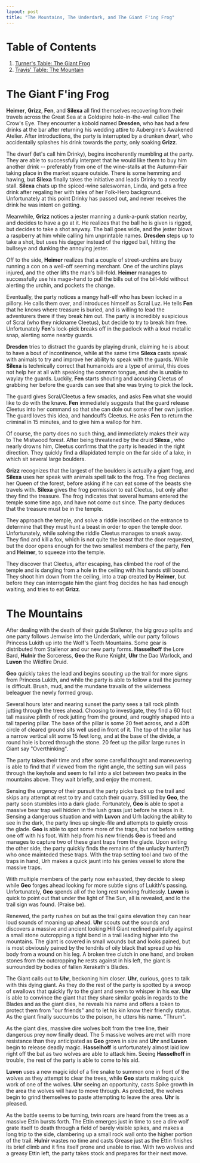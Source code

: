 ```yaml
---
layout: post
title: "The Mountains, The Underdark, and The Giant F'ing Frog"
---
```


# Table of Contents
1. [Turner's Table: The Giant Frog](#giant-frog)
2. [Travis' Table: The Mountain](#the-mountain)

# The Giant F'ing Frog <a name="giant-frog"></a>
**Heimer**, **Grizz**, **Fen**, and **Silexa** all find themselves recovering from their travels across the Great Sea at a Goldspire hole-in-the-wall called The Crow's Eye. They encounter a kobold named **Dresden**, who has had a few drinks at the bar after returning his wedding attire to Aubergine's Awakened Atelier. After introductions, the party is interrupted by a drunken dwarf, who accidentally splashes his drink towards the party, only soaking **Grizz**.

The dwarf (let's call him Drinky), begins incoherently mumbling at the party. They are able to successfully interpret that he would like them to buy him another drink -- preferably from one of the wine-stalls at the Autumn-Fair taking place in the market square outside. There is some hemming and hawing, but **Silexa**  finally takes the initiative and leads Drinky to a nearby stall. **Silexa**  chats up the spiced-wine saleswoman, Linda, and gets a free drink after regaling her with tales of her Folk-Hero background. Unfortunately at this point Drinky has passed out, and never receives the drink he was intent on getting.

Meanwhile, **Grizz** notices a jester manning a dunk-a-punk station nearby, and decides to have a go at it. He realizes that the ball he is given is rigged, but decides to take a shot anyway. The ball goes wide, and the jester blows a raspberry at him while calling him unprintable names. **Dresden** steps up to take a shot, but uses his dagger instead of the rigged ball, hitting the bullseye and dunking the annoying jester.

Off to the side, **Heimer** realizes that a couple of street-urchins are busy running a con on a well-off seeming merchant. One of the urchins plays injured, and the other lifts the man's bill-fold. **Heimer** manages to successfully use his mage-hand to pull the bills out of the bill-fold without alerting the urchin, and pockets the change.

Eventually, the party notices a mangy half-elf who has been locked in a pillory. He calls them over, and introduces himself as Scral Luz. He tells **Fen** that he knows where treasure is buried, and is willing to lead the adventurers there if they break him out. The party is incredibly suspicious of Scral (who they nickname Cleetus), but decide to try to break him free. Unfortunately **Fen**'s lock-pick breaks off in the padlock with a loud metallic snap, alerting some nearby guards.

**Dresden** tries to distract the guards by playing drunk, claiming he is about to have a bout of incontinence, while at the same time **Silexa**  casts speak with animals to try and improve her ability to speak with the guards. While **Silexa**  is technically correct that humanoids are a type of animal, this does not help her at all with speaking the common tongue, and she is unable to waylay the guards. Luckily, **Fen** starts shouting and accusing Cleetus of grabbing her before the guards can see that she was trying to pick the lock.

The guard gives Scral/Cleetus a few smacks, and asks **Fen** what she would like to do with the knave. **Fen** immediately suggests that the guard release Cleetus into her command so that she can dole out some of her own justice. The guard loves this idea, and handcuffs Cleetus. He asks **Fen** to return the criminal in 15 minutes, and to give him a wallop for him.

Of course, the party does no such thing, and immediately makes their way to The Mistwood forest. After being threatened by the druid **Silexa** , who nearly drowns him, Cleetus confirms that the party is headed in the right direction. They quickly find a dilapidated temple on the far side of a lake, in which sit several large boulders.

**Grizz** recognizes that the largest of the boulders is actually a giant frog, and **Silexa**  uses her speak with animals spell talk to the frog. The frog declares her Queen of the forest, before asking if he can eat some of the beasts she travels with. **Silexa**  gives the frog permission to eat Cleetus, but only after they find the treasure. The frog indicates that several humans entered the temple some time ago, and have not come out since. The party deduces that the treasure must be in the temple.

They approach the temple, and solve a riddle inscribed on the entrance to determine that they must hunt a beast in order to open the temple door. Unfortunately, while solving the riddle Cleetus manages to sneak away. They find and kill a fox, which is not quite the beast that the door requested, but the door opens enough for the two smallest members of the party, **Fen** and **Heimer**, to squeeze into the temple.

They discover that Cleetus, after escaping, has climbed the roof of the temple and is dangling from a hole in the ceiling with his hands still bound. They shoot him down from the ceiling, into a trap created by **Heimer**, but before they can interrogate him the giant frog decides he has had enough waiting, and tries to eat **Grizz**.

# The Mountains <a name="the-mountain"></a>
After dealing with the death of their guide Stallenor, the big group splits and one party follows Jemwise into the Underdark, while our party follows Princess Lukith up into the Wolf's Teeth Mountains. Some gear is distributed from Stallenor and our new party forms. **Hasselhoff** the Lore Bard, **Hulnir** the Sorceress, **Geo** the Rune Knight, **Uhr** the Dao Warlock, and **Luvon** the Wildfire Druid.

**Geo** quickly takes the lead and begins scouting up the trail for more signs from Princess Lukith, and while the party is able to follow a trail the journey is difficult. Brush, mud, and the mundane travails of the wilderness beleaguer the newly formed group.

Several hours later and nearing sunset the party sees a tall rock plinth jutting through the trees ahead. Choosing to investigate, they find a 60 foot tall massive plinth of rock jutting from the ground, and roughly shaped into a tall tapering pillar. The base of the pillar is some 20 feet across, and a 40ft circle of cleared ground sits well used in front of it.  The top of the pillar has a narrow vertical slit some 15 feet long, and at the base of the divide, a round hole is bored through the stone. 20 feet up the pillar large runes in Giant say "Overthinking".

The party takes their time and after some careful thought and maneuvering is able to find that if viewed from the right angle, the setting sun will pass through the keyhole and seem to fall into a slot between two peaks in the mountains above. They wait briefly, and enjoy the moment.

Sensing the urgency of their pursuit the party picks back up the trail and skips any attempt at rest to try and catch their quarry. Still led by **Geo**, the party soon stumbles into a dark glade. Fortunately, **Geo** is able to spot a massive bear trap well hidden in the lush grass just before he steps in it. Sensing a dangerous situation and with **Luvon** and Urh lacking the ability to see in the dark, the party lines up single-file and attempts to quietly cross the glade. **Geo** is able to spot some more of the traps, but not before setting one off with his foot. With help from his new friends **Geo** is freed and manages to capture two of these giant traps from the glade. Upon exiting the other side, the party quickly finds the remains of the unlucky hunter(?) who once mainteded these traps. With the trap setting tool and two of the traps in hand, Urh makes a quick jaunt into his genies vessel to store the massive traps.

With multiple members of the party now exhausted, they decide to sleep while **Geo** forges ahead looking for more subtle signs of Lukith's passing. Unfortunately, **Geo** spends all of the long rest working fruitlessly. **Luvon** is quick to point out that under the light of The Sun, all is revealed, and lo the trail sign was found. (Praise be).

Renewed, the party rushes on but as the trail gains elevation they can hear loud sounds of moaning up ahead. **Uhr** scouts out the sounds and discovers a massive and ancient looking Hill Giant reclined painfully against a small stone outcropping a tight bend in a trail leading higher into the mountains. The giant is covered in small wounds but and looks pained, but is most obviously pained by the tendrils of oily black that spread up his body from a wound on his leg. A broken tree clutch in one hand, and broken stones from the outcropping he rests against in his left, the giant is surrounded by bodies of fallen Xerakath's Blades.

The Giant calls out to **Uhr**, beckoning him closer. **Uhr**, curious, goes to talk with this dying giant. As they do the rest of the party is spotted by a swoop of swallows that quickly fly to the giant and seem to whisper in his ear. **Uhr** is able to convince the giant that they share similar goals in regards to the Blades and as the giant dies, he reveals his name and offers a token to protect them from "our friends" and to let his kin know their friendly status. As the giant finally succumbs to the poison, he utters his name. "Thrum".

As the giant dies, massive dire wolves bolt from the tree line, their dangerous prey now finally dead. The 5 massive wolves are met with more resistance than they anticipated as **Geo** grows in size and **Uhr** and **Luvon** begin to release deadly magic. **Hasselhoff** is unfortunately almost laid low right off the bat as two wolves are able to attack him. Seeing **Hasselhoff** in trouble, the rest of the party is able to come to his aid.

**Luvon** uses a new magic idol of a fire snake to summon one in front of the wolves as they attempt to clear the trees, while **Geo** starts making quick work of one of the wolves. **Uhr** seeing an opportunity, casts Spike growth in the area the wolves will have to move through. As predicted, the wolves begin to grind themselves to paste attempting to leave the area. **Uhr** is pleased.

As the battle seems to be turning, twin roars are heard from the trees as a massive Ettin bursts forth. The Ettin emerges just in time to see a dire wolf grate itself to death through a field of barely visible spikes, and makes a long trip to the side, clambering up a small rock wall onto the higher portion of the trail. **Hulnir** wastes no time and casts Grease just as the Ettin finishes its brief climb and it fins itself prone and unable to rise. With two wolves and a greasy Ettin left, the party takes stock and prepares for their next move.
